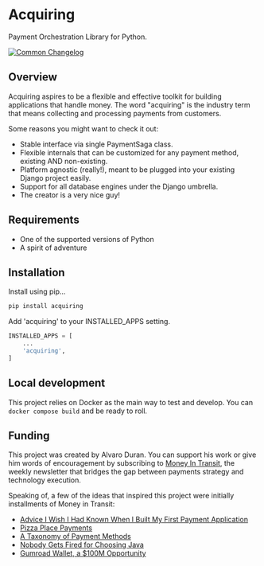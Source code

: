 # Acquiring

Payment Orchestration Library for Python.

[![Common Changelog](https://common-changelog.org/badge.svg)](https://common-changelog.org)


## Overview

Acquiring aspires to be a flexible and effective toolkit for building applications that handle money.
The word "acquiring" is the industry term that means collecting and processing payments from customers.

Some reasons you might want to check it out:

- Stable interface via single PaymentSaga class.
- Flexible internals that can be customized for any payment method, existing AND non-existing.
- Platform agnostic (really!), meant to be plugged into your existing Django project easily.
- Support for all database engines under the Django umbrella.
- The creator is a very nice guy!

## Requirements

- One of the supported versions of Python
- A spirit of adventure

## Installation

Install using pip...

```sh
pip install acquiring
```

Add 'acquiring' to your INSTALLED_APPS setting.

```python
INSTALLED_APPS = [
    ...
    'acquiring',
]
```

## Local development

This project relies on Docker as the main way to test and develop. You can `docker compose build` and be ready to roll.

## Funding

This project was created by Alvaro Duran. You can support his work or give him words of encouragement
by subscribing to [Money In Transit](http://news.alvaroduran.com/), the weekly newsletter that bridges the gap
between payments strategy and technology execution.

Speaking of, a few of the ideas that inspired this project were initially installments of Money in Transit:

- [Advice I Wish I Had Known When I Built My First Payment Application](https://news.alvaroduran.com/p/advice-i-wish-i-had-known-when-i)
- [Pizza Place Payments](https://news.alvaroduran.com/p/pizza-place-payments)
- [A Taxonomy of Payment Methods](https://news.alvaroduran.com/p/a-taxonomy-of-payment-methods)
- [Nobody Gets Fired for Choosing Java](https://news.alvaroduran.com/p/nobody-gets-fired-for-choosing-java)
- [Gumroad Wallet, a $100M Opportunity](https://news.alvaroduran.com/p/gumroad-wallet-a-100m-opportunity)
